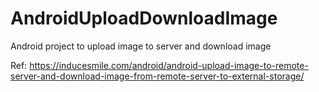 # AndroidUploadDownloadImage
Android project to upload image to server and download image


Ref: https://inducesmile.com/android/android-upload-image-to-remote-server-and-download-image-from-remote-server-to-external-storage/
